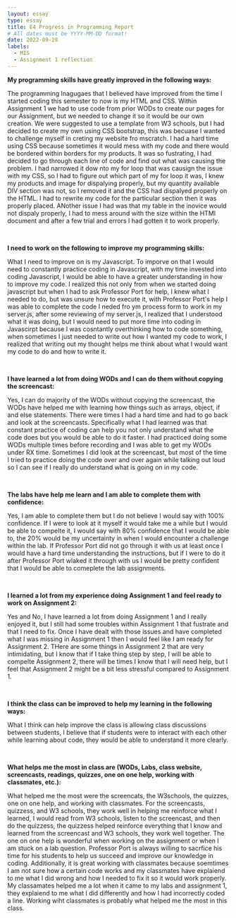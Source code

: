```yaml
---
layout: essay
type: essay
title: E4 Progress in Programming Report
# All dates must be YYYY-MM-DD format!
date: 2022-09-28
labels:
  - MIS
  - Assignment 1 reflection
---
```

<b> My programming skills have greatly improved in the following ways: </b>
<p>
The programming lnagugaes that I believed have improved from the time I started coding this semester to now is my HTML and CSS. Within Assignment 1 we had to use code from prior WODs to create our pages for our Assignment, but we needed to change it so it would be our own creation. We were suggested to use a template from W3 schools, but I had decided to create my own using CSS bootstrap, this was becuase I wanted to challenge myself in creting my website fro mscratch. I had a hard time using CSS because sometimes it would mess with my code and there would be bordered within borders for my products. It was so fustrating, I had decided to go through each line of code and find out what was causing the problem. I had narrowed it dow nto my for loop that was causign the issue with my CSS, so I had to figure out which part of my for loop it was, I knew my products and image for dispalying properly, but my quantity available DIV section was not, so I removed it and the CSS had dispalyed properly on the HTML. I had to rewrite my code for the particular section then it was properly placed. ANother issue I had was that my table in the inovice would not dispaly properly, I had to mess around with the size within the HTMl document and after a few trial and errors I had gotten it to work properly.
</p>

<br>

<b> I need to work on the following to improve my programming skills: </b>
<p>
What I need to improve on is my Javascript. To imporve on that I would need to constantly practice coding in Javascript, with my time invested into coding Javascript, I would be able to have a greater understanding in how to improve my code. I realized this not only from when we started doing javascript but when I had to ask Professor Port for help, I knew what I needed to do, but was unsure how to execute it, with Professor Port's help I was able to complete the code I neded fro ym process form to work in my server.js, after some reviewing of my server.js, I realized that I understood what it was doing, but I would need to put more time into coding in Javascirpt because I was cosntantly overthinking how to code something, when sometimes I just needed to write out how I wanted my code to work, I realized that writing out my thought helps me think about what I would want my code to do and how to write it.
</p>

<br>

<b> I have learned a lot from doing WODs and I can do them without copying the screencast: </b>
<p>
Yes, I can do majority of the WODs without copying the screencast, the WODs have helped me with learning how things such as arrays, object, if and else statements. There were times I had a hard time and had to go back and look at the screencasts. Specifically what I had learned was that constant practice of coding can help you not only understand what the code does but you would be able to do it faster. I had practiced doing some WODs multiple times before recording and I was able to get my WODs under RX time. Sometimes I did look at the screencast, but most of the time I tried to practice doing the code over and over again while talking out loud so I can see if I really do understand what is going on in my code. 
</p>

<br>

<b> The labs have help me learn and I am able to complete them with confidence: </b>
<p>
Yes, I am able to complete them but I do not believe I would say with 100% confidence. If I were to look at it myself it would take me a while but I would be able to compelte it, I would say with 80% confidence that I would be able to, the 20% would be my uncertainty in when I would encounter a challenge within the lab. If Professor Port did not go through it with us at least once I would have a hard time understanding the instructions, but if I were to do it after Professor Port wlaked it through with us I would be pretty confident that I would be able to comeplete the lab assignments.
</p>

<br>

<b> I learned a lot from my experience doing Assignment 1 and feel ready to work on Assignment 2: </b>
<p>
Yes and No, I have learned a lot from doing Assignment 1 and I really enjoyed it, but I still had some troubles within Assignment 1 that fustrate and that I need to fix. Once I have dealt with those issues and have completed what I was missing in Assignment 1 then I would feel like I am ready for Assignment 2. THere are some things in Assignment 2 that are very intimidating, but I know that if I take thing step by step, I will be able to compelte Assignment 2, there will be times I know that I will need help, but I feel that Assignment 2 might be a bit less stressful compared to Assignment 1.
</p>

<br>

<b> I think the class can be improved to help my learning in the following ways: </b>
<p> 
  What I think can help improve the class is allowing class discussions between students, I believe that if students were to interact with each other while learning about code, they would be able to understand it more clearly. 
</p>

<br>

<b> What helps me the most in class are (WODs, Labs, class website, screencasts, readings, quizzes, one on one help, working with classmates, etc.): </b>
<p>
  What helped me the most were the screencats, the W3schools, the quizzes, one on one help, and working with classmates. For the screencasts, quizzess, and W3 schools, they work well in helping me reinforce what I learned, I would read from W3 schools, listen to the screencast, and then do the quizzess, the quizzess helped reinforce everything that I know and learned from the screencast and W3 schools, they work well together. The one on one help is wonderful when working on the assignment or when I am stuck on a lab question. Professor Port is always willing to sacrfice his time for his students to help us succeed and improve our knowledge in coding. Additionally, it is great working with classmates because soemtimes I am not sure how a certain code works and my classmates have explaiend to me what I did wrong and how I needed to fix it so it would work properly. My classamates helped me a lot when it came to my labs and assignment 1, they explaiend to me what I did differently and how I had incorrectly coded a line. Working wiht classmates is probably what helped me the most in this class.
</p>
